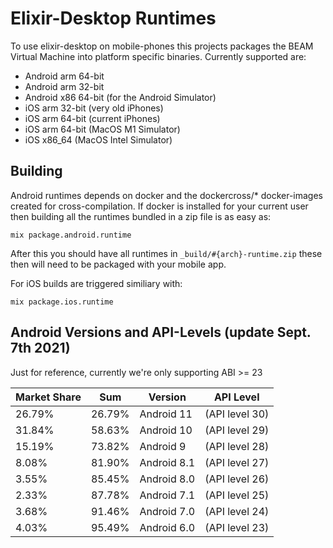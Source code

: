 # Elixir-Desktop Runtimes

To use elixir-desktop on mobile-phones this projects packages the BEAM Virtual Machine into platform specific binaries. Currently supported are:

- Android arm 64-bit
- Android arm 32-bit
- Android x86 64-bit (for the Android Simulator)
- iOS arm 32-bit (very old iPhones)
- iOS arm 64-bit (current iPhones)
- iOS arm 64-bit (MacOS M1 Simulator)
- iOS x86_64     (MacOS Intel Simulator)

## Building

Android runtimes depends on docker and the dockercross/* docker-images created for cross-compilation. If docker is installed for your current user then building all the runtimes bundled in a zip file is as easy as:

`mix package.android.runtime`

After this you should have all runtimes in `_build/#{arch}-runtime.zip` these then will need to be packaged with your mobile app. 

For iOS builds are triggered similiary with:

`mix package.ios.runtime`

## Android Versions and API-Levels (update Sept. 7th 2021)

Just for reference, currently we're only supporting ABI >= 23  

| Market Share | Sum | Version | API Level |
| ------------ | --- | ------- | --------- |
| 26.79% | 26.79% | Android 11          | (API level 30) |
| 31.84% | 58.63% | Android 10          | (API level 29) |
| 15.19% | 73.82% | Android 9           | (API level 28) |
|  8.08% | 81.90% | Android 8.1         | (API level 27) |
|  3.55% | 85.45% | Android 8.0         | (API level 26) |
|  2.33% | 87.78% | Android 7.1         | (API level 25) |
|  3.68% | 91.46% | Android 7.0         | (API level 24) |
|  4.03% | 95.49% | Android 6.0         | (API level 23) |


